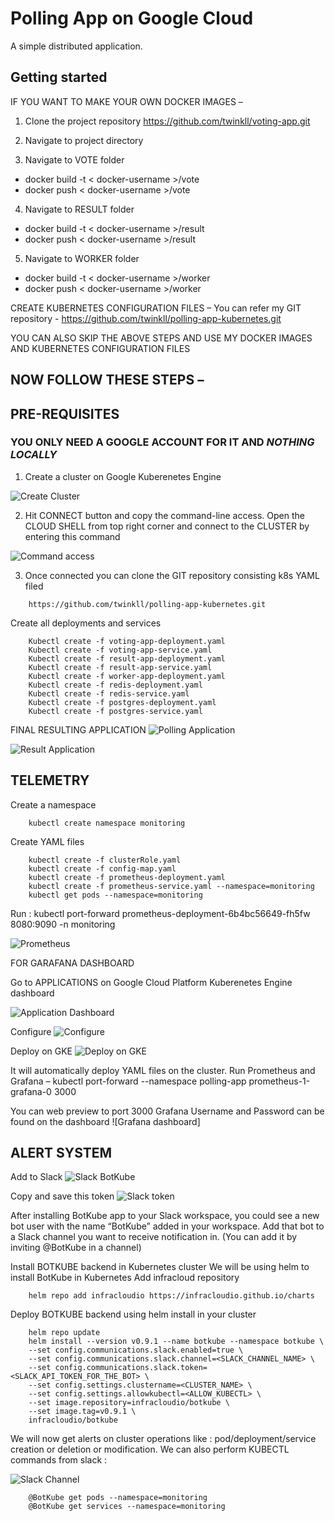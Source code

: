 # Polling App on Google Cloud

A simple distributed application.

## Getting started


IF YOU WANT TO MAKE YOUR OWN DOCKER IMAGES –
1.	Clone the project repository
https://github.com/twinkll/voting-app.git

2.	Navigate to project directory 
3.	Navigate to VOTE folder 
-	docker build -t < docker-username >/vote
-	docker push < docker-username >/vote
4.	Navigate to RESULT folder
-	docker build -t < docker-username >/result
-	docker push < docker-username >/result
5.	Navigate to WORKER folder
-	docker build -t < docker-username >/worker
-	docker push < docker-username >/worker

CREATE KUBERNETES CONFIGURATION FILES –
You can refer my GIT repository - https://github.com/twinkll/polling-app-kubernetes.git

YOU CAN ALSO SKIP THE ABOVE STEPS AND USE MY DOCKER IMAGES AND KUBERNETES CONFIGURATION FILES

## NOW FOLLOW THESE STEPS –

## **PRE-REQUISITES**
### YOU ONLY NEED A GOOGLE ACCOUNT FOR IT AND *NOTHING LOCALLY*

1.	Create a cluster on Google Kuberenetes Engine 

![Create Cluster](cluster.png)

2.	Hit CONNECT button and copy the command-line access.
Open the CLOUD SHELL from top right corner and connect to the CLUSTER by entering this command

![Command access](command.png)

3.	Once connected you can clone the GIT repository consisting k8s YAML filed
```
    https://github.com/twinkll/polling-app-kubernetes.git
```
Create all deployments and services 
```    
    Kubectl create -f voting-app-deployment.yaml
    Kubectl create -f voting-app-service.yaml
    Kubectl create -f result-app-deployment.yaml
    Kubectl create -f result-app-service.yaml
    Kubectl create -f worker-app-deployment.yaml
    Kubectl create -f redis-deployment.yaml
    Kubectl create -f redis-service.yaml
    Kubectl create -f postgres-deployment.yaml
    Kubectl create -f postgres-service.yaml
```
FINAL RESULTING APPLICATION 
![Polling Application](vote.png)

![Result Application](result.png)

## TELEMETRY

Create a namespace 
```
    kubectl create namespace monitoring
```
Create YAML files 
```
    kubectl create -f clusterRole.yaml
    kubectl create -f config-map.yaml
    kubectl create -f prometheus-deployment.yaml
    kubectl create -f prometheus-service.yaml --namespace=monitoring
    kubectl get pods --namespace=monitoring
```
Run : kubectl port-forward prometheus-deployment-6b4bc56649-fh5fw 8080:9090 -n monitoring

![Prometheus](prometheus.png)

FOR GARAFANA DASHBOARD

Go to APPLICATIONS on Google Cloud Platform Kuberenetes Engine dashboard

![Application Dashboard](application.png)

Configure
![Configure](application1.png)

Deploy on GKE
![Deploy on GKE](application2.png)

It will automatically deploy YAML files on the cluster.
Run Prometheus and Grafana – 
kubectl port-forward --namespace polling-app prometheus-1-grafana-0 3000

You can web preview to port 3000
Grafana Username and Password can be found on the dashboard 
![Grafana dashboard]

## ALERT SYSTEM

Add to Slack
![Slack BotKube](slack.png)

Copy and save this token
![Slack token](slack-token.png)

After installing BotKube app to your Slack workspace, you could see a new bot user with the name “BotKube” added in your workspace. Add that bot to a Slack channel you want to receive notification in. (You can add it by inviting @BotKube in a channel)

Install BOTKUBE backend in Kubernetes cluster
 We will be using helm to install BotKube in Kubernetes
 Add infracloud repository
```
    helm repo add infracloudio https://infracloudio.github.io/charts
```
Deploy BOTKUBE backend using helm install in your cluster
```   
    helm repo update
    helm install --version v0.9.1 --name botkube --namespace botkube \
    --set config.communications.slack.enabled=true \
    --set config.communications.slack.channel=<SLACK_CHANNEL_NAME> \
    --set config.communications.slack.token=<SLACK_API_TOKEN_FOR_THE_BOT> \
    --set config.settings.clustername=<CLUSTER_NAME> \
    --set config.settings.allowkubectl=<ALLOW_KUBECTL> \
    --set image.repository=infracloudio/botkube \
    --set image.tag=v0.9.1 \
    infracloudio/botkube
```

We will now get alerts on cluster operations like : pod/deployment/service creation or deletion or modification.
We can also perform KUBECTL commands from slack :

![Slack Channel](slack-channel.png)
```
    @BotKube get pods --namespace=monitoring
    @BotKube get services --namespace=monitoring
```
